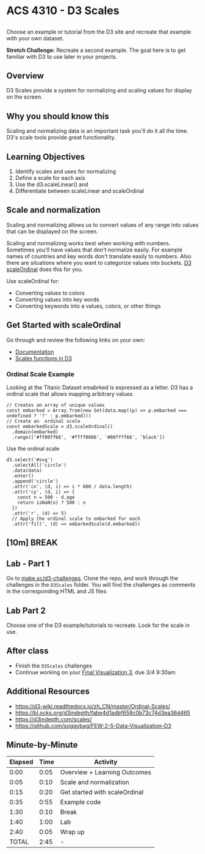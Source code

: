 
# ACS 4310 - D3 Scales

<!-- Put a link to the slides so that students can find them -->

<!-- ➡️ [**Slides**](https://make-school-courses.github.io/FEW-2.5-Data-Visualization-and-Web-Graphics/Slides/Lesson-10.html ':ignore') -->


## 

Choose an example or tutorial from the D3 site and recreate that example with your own dataset.

**Stretch Challenge:** Recreate a second example. The goal here is to get familiar with D3 to use later in your projects.

<!-- > -->

## Overview

D3 Scales provide a system for normalizing and scaling values for display on the screen.

<!-- > -->

## Why you should know this

Scaling and normalizing data is an important task you'll do it all the time. D3's scale tools provide great functionality.

<!-- > -->

## Learning Objectives

1. Identify scales and uses for normalizing
1. Define a scale for each axis
1. Use the d3.scaleLinear() and
1. Differentiate between scaleLinear and scaleOrdinal

<!-- > -->

## Scale and normalization

Scaling and normalizing allows us to convert values of any range into values that can be displayed on the screen.

Scaling and normalizing works best when working with numbers. Sometimes you'll have values that don't normalize easily. For example names of countries and key words don't translate easily to numbers. Also there are situations where you want to categorize values into buckets. [D3 scaleOrdinal](https://observablehq.com/@d3/d3-scaleordinal) does this for you.

<!-- > -->

Use scaleOrdinal for:

- Converting values to colors
- Converting values into key words
- Converting keywords into a values, colors, or other things

<!-- > -->

## Get Started with scaleOrdinal

Go through and review the following links on your own:

- [Documentation](https://d3-wiki.readthedocs.io/zh_CN/master/Ordinal-Scales/)
- [Scales functions in D3](https://d3indepth.com/scales/)

<!-- > -->

### Ordinal Scale Example

Looking at the Titanic Dataset emabrked is expressed as a letter. D3 has a ordinal scale that allows mapping aribitrary values. 

```JS
// Creates an array of unique values 
const embarked = Array.from(new Set(data.map((p) => p.embarked === undefined ? '?' : p.embarked)))
// Create an  ordinal scale
const embarkedScale = d3.scaleOrdinal()
  .domain(embarked)
  .range(['#ff00ff66', '#ffff0066', '#00ffff66', 'black'])
```

Use the ordinal scale 

```JS
d3.select('#svg')
  .selectAll('circle')
  .data(data)
  .enter()
  .append('circle')
  .attr('cx', (d, i) => i * 600 / data.length)
  .attr('cy', (d, i) => {
    const n = 500 - d.age
    return isNaN(n) ? 500 : n
  })
  .attr('r', (d) => 5)
  // Apply the ordinal scale to embarked for each 
  .attr('fill', (d) => embarkedScale(d.embarked))
```

<!-- > -->

<!-- .slide: data-background="#087CB8" -->
## [**10m**] BREAK

<!-- > -->

## Lab - Part 1

Go to [make.sc/d3-challenges](https://make.sc/d3-challenges). Clone the repo, and work through the challenges in the `D3Scales` folder. You will find the challenges as comments in the corresponding HTML and JS files

<!-- > -->

## Lab Part 2

Choose one of the D3 example/tutorials to recreate. Look for the scale in use. 

<!-- > -->

## After class

- Finish the `D3Scales` challenges
- Continue working on your [Final Visualization 3](Assignments/Data-Visualization-3.md), due 3/4 9:30am

<!-- > -->

## Additional Resources

- https://d3-wiki.readthedocs.io/zh_CN/master/Ordinal-Scales/
- https://bl.ocks.org/d3indepth/fabe4d1adbf658c0b73c74d3ea36d465
- https://d3indepth.com/scales/
- https://github.com/soggybag/FEW-2-5-Data-Visualization-D3

<!-- > -->

## Minute-by-Minute

| **Elapsed** | **Time**  | **Activity**              |
| ----------- | --------- | ------------------------- |
| 0:00        | 0:05      | Overview + Learning Outcomes |
| 0:05        | 0:10      | Scale and normalization |
| 0:15        | 0:20      | Get started with scaleOrdinal |
| 0:35        | 0:55      | Example code |
| 1:30        | 0:10      | Break |
| 1:40        | 1:00      | Lab |
| 2:40        | 0:05      | Wrap up |
| TOTAL       | 2:45      | - |

